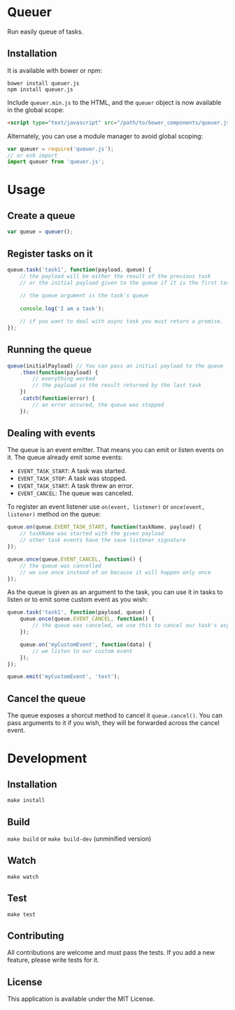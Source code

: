 # Queuer

Run easily queue of tasks.

## Installation

It is available with bower or npm:

```
bower install queuer.js
npm install queuer.js
```

Include `queuer.min.js` to the HTML, and the `queuer` object is now available in the global scope:

```html
<script type="text/javascript" src="/path/to/bower_components/queuer.js/dist/queuer.min.js"></script>
```

Alternately, you can use a module manager to avoid global scoping:

```js
var queuer = require('queuer.js');
// or es6 import
import queuer from 'queuer.js';
```

# Usage

## Create a queue

```js
var queue = queuer();
```

## Register tasks on it

```js
queue.task('task1', function(payload, queue) {
    // the payload will be either the result of the previous task
    // or the initial payload given to the queue if it is the first task
     
    // the queue argument is the task's queue
    
    console.log('I am a task');

    // if you want to deal with async task you must return a promise.
});

```

## Running the queue

```js
queue(initialPayload) // You can pass an initial payload to the queue
    .then(function(payload) {
        // everything worked
        // the payload is the result returned by the last task
    })
    .catch(function(error) {
        // an error occured, the queue was stopped
    });
```

## Dealing with events

The queue is an event emitter. That means you can emit or listen events on it. The queue already emit some events:

* `EVENT_TASK_START`: A task was started.
* `EVENT_TASK_STOP`: A task was stopped.
* `EVENT_TASK_START`: A task threw an error. 
* `EVENT_CANCEL`: The queue was canceled.

To register an event listener use `on(event, listener)` or `once(event, listener)` method on the queue:

```js
queue.on(queue.EVENT_TASK_START, function(taskName, payload) {
    // taskName was started with the given payload
    // other task events have the save listener signature
});

queue.once(queue.EVENT_CANCEL, function() {
    // the queue was cancelled
    // we use once instead of on because it will happen only once
});
```

As the queue is given as an argument to the task, you can use it in tasks to listen or to emit some custom event as you wish:

```js
queue.task('task1', function(payload, queue) {
    queue.once(queue.EVENT_CANCEL, function() {
        // the queue was canceled, we use this to cancel our task's asynchronous operations
    });

    queue.on('myCustomEvent', function(data) {
        // we listen to our custom event
    });
});

queue.emit('myCustomEvent', 'test');
```

## Cancel the queue

The queue exposes a shorcut method to cancel it `queue.cancel()`. You can pass arguments to it if you wish, they will be forwarded across the cancel event.

# Development

## Installation

`make install`

## Build

`make build` or `make build-dev` (unminified version)

## Watch

`make watch`

## Test

`make test`

## Contributing

All contributions are welcome and must pass the tests. If you add a new feature, please write tests for it.

## License

This application is available under the MIT License.

